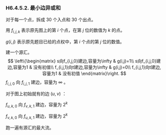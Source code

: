 ### H6.4.5.2. 最小边异或和

对于每一个点，拆成 $30$ 个入点和 $30$ 个出点。

用 $f_{i,j,k}$ 表示原先图上的第 $i$ 个点，在第 $j$ 位的数值为 $k$ 的点。

$g(i,j)$ 表示原先题目已给的点权中，第 $i$ 个点的第 $j$ 位的数值。

建一个源汇。
$$
\left\{\begin{matrix}
 s向f_{i,j,0}建边,容量为\infty & g(i,j)=1\\
  s向f_{i,j,0}建边,容量为1 & 没有初值\\
  f_{i,j,1}向t建边,容量为\infty & g(i,j)=0\\
  f_{i,j,1}向t建边,容量为1 & 没有初值
\end{matrix}\right.
$$
$f_{i,j,0}$ 向 $f_{i,j,1}$ 建边，容量为 $\infty$ 。

对于图上初始就有的边 $(u,v)$ ：

$f_{u,k,0}$ 向 $f_{v,k,1}$ 建边，容量为 $2^k$

$f_{v,k,0}$ 向 $f_{u,k,1}$ 建边，容量为 $2^k$

跑一遍有源汇的最大流。